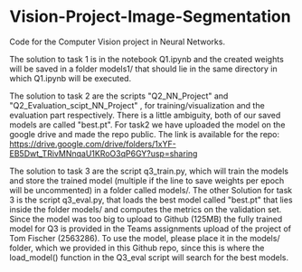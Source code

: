 # Vision-Project-Image-Segmentation
Code for the Computer Vision project in Neural Networks.

The solution to task 1 is in the notebook Q1.ipynb and the created weights will be saved in a folder models1/ that should lie in the same directory in which Q1.ipynb will be executed.

The solution to task 2 are the scripts "Q2_NN_Project" and "Q2_Evaluation_scipt_NN_Project" , for training/visualization and the evaluation part respectively.
There is a little ambiguity, both of our saved models are called "best.pt". For task2 we have uploaded the model on the google drive and made the repo public.
The link is available for the repo: https://drive.google.com/drive/folders/1xYF-EB5Dwt_TRivMNnqaU1KRoO3qP6GY?usp=sharing


The solution to task 3 are the script q3_train.py, which will train the models and store the trained model (multiple if the line to save weights per epoch will be uncommented) in a folder called models/.
The other Solution for task 3 is the script q3_eval.py, that loads the best model called "best.pt" that lies inside the folder models/ and computes the metrics on the validation set.
Since the model was too big to upload to Github (125MB) the fully trained model for Q3 is provided in the Teams assignments upload of the project of Tom Fischer (2563286).
To use the model, please place it in the models/ folder, which we provided in this Github repo, since this is where the load_model() function in the Q3_eval script will search for the best models.

